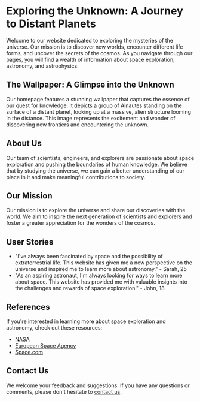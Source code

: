 <!--font:Montserrat-->

# Exploring the Unknown: A Journey to Distant Planets

Welcome to our website dedicated to exploring the mysteries of the universe. Our mission is to discover new worlds, encounter different life forms, and uncover the secrets of the cosmos. As you navigate through our pages, you will find a wealth of information about space exploration, astronomy, and astrophysics.

## The Wallpaper: A Glimpse into the Unknown

Our homepage features a stunning wallpaper that captures the essence of our quest for knowledge. It depicts a group of Ainautes standing on the surface of a distant planet, looking up at a massive, alien structure looming in the distance. This image represents the excitement and wonder of discovering new frontiers and encountering the unknown.

## About Us

Our team of scientists, engineers, and explorers are passionate about space exploration and pushing the boundaries of human knowledge. We believe that by studying the universe, we can gain a better understanding of our place in it and make meaningful contributions to society.

## Our Mission

Our mission is to explore the universe and share our discoveries with the world. We aim to inspire the next generation of scientists and explorers and foster a greater appreciation for the wonders of the cosmos.

## User Stories

- "I've always been fascinated by space and the possibility of extraterrestrial life. This website has given me a new perspective on the universe and inspired me to learn more about astronomy." - Sarah, 25
- "As an aspiring astronaut, I'm always looking for ways to learn more about space. This website has provided me with valuable insights into the challenges and rewards of space exploration." - John, 18

## References

If you're interested in learning more about space exploration and astronomy, check out these resources:

- [NASA](#)
- [European Space Agency](#)
- [Space.com](#)

## Contact Us

We welcome your feedback and suggestions. If you have any questions or comments, please don't hesitate to [contact us](#).

<!--

Write me content for website with wallpaper which alt text is:

"A group of Ainautes standing on the surface of a distant planet, looking up at a massive, alien structure looming in the distance."

The name/title of the page should not be 1:1 copy of the alt text but rather a real content of the website which is using this wallpaper.

- Use markdown format 
- Start with heading
- Heading should be short and concise
- The content should look like a real website 
- The website should not be about the wallpaper, wallpaper is just a related background
- Heading should be contain work "wallpaper" or "background"
- Include real sections like references, contact, user stories, etc. use things relevant to the page purpose.
- Feel free to use structure like headings, bullets, numbering, blockquotes, paragraphs, horizontal lines, etc.
- You can use formatting like bold or _italic_
- You can include UTF-8 emojis
- Links should be only #hash anchors (and you can refer to the document itself)
- Do not include images


---


# Exploring the Unknown: A Journey to Distant Planets

Welcome to our website dedicated to exploring the mysteries of the universe. Our mission is to discover new worlds, encounter different life forms, and uncover the secrets of the cosmos. As you navigate through our pages, you will find a wealth of information about space exploration, astronomy, and astrophysics.

## The Wallpaper: A Glimpse into the Unknown

Our homepage features a stunning wallpaper that captures the essence of our quest for knowledge. It depicts a group of Ainautes standing on the surface of a distant planet, looking up at a massive, alien structure looming in the distance. This image represents the excitement and wonder of discovering new frontiers and encountering the unknown.

## About Us

Our team of scientists, engineers, and explorers are passionate about space exploration and pushing the boundaries of human knowledge. We believe that by studying the universe, we can gain a better understanding of our place in it and make meaningful contributions to society.

## Our Mission

Our mission is to explore the universe and share our discoveries with the world. We aim to inspire the next generation of scientists and explorers and foster a greater appreciation for the wonders of the cosmos.

## User Stories

- "I've always been fascinated by space and the possibility of extraterrestrial life. This website has given me a new perspective on the universe and inspired me to learn more about astronomy." - Sarah, 25
- "As an aspiring astronaut, I'm always looking for ways to learn more about space. This website has provided me with valuable insights into the challenges and rewards of space exploration." - John, 18

## References

If you're interested in learning more about space exploration and astronomy, check out these resources:

- [NASA](#)
- [European Space Agency](#)
- [Space.com](#)

## Contact Us

We welcome your feedback and suggestions. If you have any questions or comments, please don't hesitate to [contact us](#).

-->
